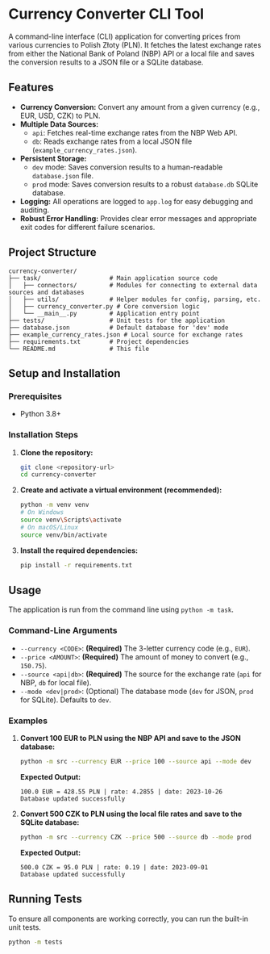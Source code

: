 # Currency Converter CLI Tool

A command-line interface (CLI) application for converting prices from various currencies to Polish Złoty (PLN). It fetches the latest exchange rates from either the National Bank of Poland (NBP) API or a local file and saves the conversion results to a JSON file or a SQLite database.

## Features

-   **Currency Conversion:** Convert any amount from a given currency (e.g., EUR, USD, CZK) to PLN.
-   **Multiple Data Sources:**
    -   `api`: Fetches real-time exchange rates from the NBP Web API.
    -   `db`: Reads exchange rates from a local JSON file (`example_currency_rates.json`).
-   **Persistent Storage:**
    -   `dev` mode: Saves conversion results to a human-readable `database.json` file.
    -   `prod` mode: Saves conversion results to a robust `database.db` SQLite database.
-   **Logging:** All operations are logged to `app.log` for easy debugging and auditing.
-   **Robust Error Handling:** Provides clear error messages and appropriate exit codes for different failure scenarios.

## Project Structure

```
currency-converter/
├── task/                   # Main application source code
│   ├── connectors/         # Modules for connecting to external data sources and databases
│   ├── utils/              # Helper modules for config, parsing, etc.
│   ├── currency_converter.py # Core conversion logic
│   └── __main__.py         # Application entry point
├── tests/                  # Unit tests for the application
├── database.json           # Default database for 'dev' mode
├── example_currency_rates.json # Local source for exchange rates
├── requirements.txt        # Project dependencies
└── README.md               # This file
```

## Setup and Installation

### Prerequisites

-   Python 3.8+

### Installation Steps

1.  **Clone the repository:**
    ```sh
    git clone <repository-url>
    cd currency-converter
    ```

2.  **Create and activate a virtual environment (recommended):**
    ```sh
    python -m venv venv
    # On Windows
    source venv\Scripts\activate
    # On macOS/Linux
    source venv/bin/activate
    ```

3.  **Install the required dependencies:**
    ```sh
    pip install -r requirements.txt
    ```

## Usage

The application is run from the command line using `python -m task`.

### Command-Line Arguments

-   `--currency <CODE>`: **(Required)** The 3-letter currency code (e.g., `EUR`).
-   `--price <AMOUNT>`: **(Required)** The amount of money to convert (e.g., `150.75`).
-   `--source <api|db>`: **(Required)** The source for the exchange rate (`api` for NBP, `db` for local file).
-   `--mode <dev|prod>`: (Optional) The database mode (`dev` for JSON, `prod` for SQLite). Defaults to `dev`.

### Examples

1.  **Convert 100 EUR to PLN using the NBP API and save to the JSON database:**
    ```sh
    python -m src --currency EUR --price 100 --source api --mode dev
    ```
    **Expected Output:**
    ```
    100.0 EUR = 428.55 PLN | rate: 4.2855 | date: 2023-10-26
    Database updated successfully
    ```

2.  **Convert 500 CZK to PLN using the local file rates and save to the SQLite database:**
    ```sh
    python -m src --currency CZK --price 500 --source db --mode prod
    ```
    **Expected Output:**
    ```
    500.0 CZK = 95.0 PLN | rate: 0.19 | date: 2023-09-01
    Database updated successfully
    ```

## Running Tests

To ensure all components are working correctly, you can run the built-in unit tests.

```sh
python -m tests
```